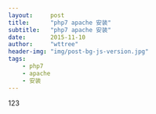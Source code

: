 ```yaml
---
layout:     post
title:      "php7 apache 安装"
subtitle:   "php7 apache 安装"
date:       2015-11-10
author:     "wttree"
header-img: "img/post-bg-js-version.jpg"
tags:
    - php7
    - apache
    - 安装
---
```



123